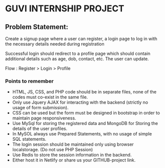# GUVI INTERNSHIP PROJECT
## Problem Statement:

Create a signup page where a user can register, a login page to
log in with the necessary details needed during registration

Successful login should redirect to a profile page which should
contain additional details such as age, dob, contact, etc. The user
can update.

Flow : Register > Login > Profile

### Points to remember
* HTML, JS, CSS, and PHP code should be in separate files, none of the codes must co-exist in the same file.
* Only use Jquery AJAX for interacting with the backend (strictly no usage of form submission).
* CSS can be used but the form must be designed in bootstrap in order to maintain page responsiveness.
* Use MySql for storing the registered data and MongoDB for Storing the details of the user profiles.
* In MySOL always use Prepared Statements, with no usage of simple SQL statements.
* The login session should be maintained only using browser localstorage. (Do not use PHP Session)
* Use Redis to store the session information in the backend.
* Either host it in Netlify or share us your GITHUB-project link.
